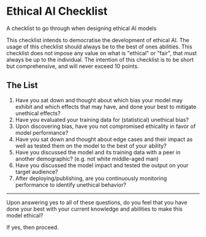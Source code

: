 # Ethical AI Checklist
A checklist to go through when designing ethical AI models

This checklist intends to democratise the development of ethical AI. The usage of this checklist should always be to the best of ones abilities. This checklist does not impose any value on what is "ethical" or "fair", that must always be up to the individual. The intention of this checklist is to be short but comprehensive, and will never exceed 10 points. 

## The List

1. Have you sat down and thought about which bias your model may exhibit and which effects that may have, and done your best to mitigate unethical effects?
2. Have you evaluated your training data for (statistical) unethical bias?
3. Upon discovering bias, have you not compromised ethicality in favor of model performance?
4. Have you sat down and thought about edge cases and their impact as well as tested them on the model to the best of your ability?
5. Have you discussed the model and its training data with a peer in another demographic? (e.g. not white middle-aged man)
6. Have you discussed the model impact and tested the output on your target audience?
7. After deploying/publishing, are you continuously monitoring performance to identify unethical behavior?

----

Upon answering yes to all of these questions, do you feel that you have done your best with your current knowledge and abilities to make this model ethical?

If yes, then proceed.

